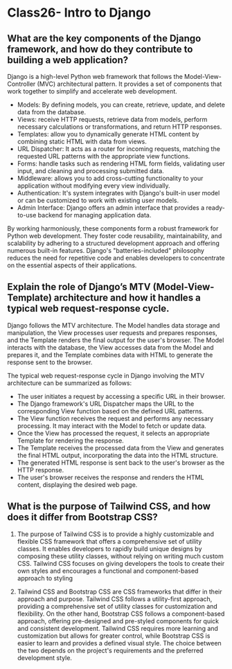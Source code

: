 # Class26- Intro to Django
## What are the key components of the Django framework, and how do they contribute to building a web application?

Django is a high-level Python web framework that follows the Model-View-Controller (MVC) architectural pattern. It provides a set of components that work together to simplify and accelerate web development. 
 - Models: By defining models, you can create, retrieve, update, and delete data from the database.
 - Views: receive HTTP requests, retrieve data from models, perform necessary calculations or transformations, and return HTTP responses.
 - Templates: allow you to dynamically generate HTML content by combining static HTML with data from views. 
 - URL Dispatcher: It acts as a router for incoming requests, matching the requested URL patterns with the appropriate view functions.
 - Forms: handle tasks such as rendering HTML form fields, validating user input, and cleaning and processing submitted data.
 - Middleware: allows you to add cross-cutting functionality to your application without modifying every view individually.
 - Authentication: It's system integrates with Django's built-in user model or can be customized to work with existing user models.
 - Admin Interface: Django offers an admin interface that provides a ready-to-use backend for managing application data.


By working harmoniously, these components form a robust framework for Python web development. They foster code reusability, maintainability, and scalability by adhering to a structured development approach and offering numerous built-in features. Django's "batteries-included" philosophy reduces the need for repetitive code and enables developers to concentrate on the essential aspects of their applications.


## Explain the role of Django’s MTV (Model-View-Template) architecture and how it handles a typical web request-response cycle.
Django follows the MTV architecture. The Model handles data storage and manipulation, the View processes user requests and prepares responses, and the Template renders the final output for the user's browser. The Model interacts with the database, the View accesses data from the Model and prepares it, and the Template combines data with HTML to generate the response sent to the browser.

The typical web request-response cycle in Django involving the MTV architecture can be summarized as follows:

 - The user initiates a request by accessing a specific URL in their browser.
 - The Django framework's URL Dispatcher maps the URL to the corresponding View function based on the defined URL patterns.
 - The View function receives the request and performs any necessary processing. It may interact with the Model to fetch or update data.
 - Once the View has processed the request, it selects an appropriate Template for rendering the response.
 - The Template receives the processed data from the View and generates the final HTML output, incorporating the data into the HTML structure.
 - The generated HTML response is sent back to the user's browser as the HTTP response.
 - The user's browser receives the response and renders the HTML content, displaying the desired web page.

## What is the purpose of Tailwind CSS, and how does it differ from Bootstrap CSS?
1. The purpose of Tailwind CSS is to provide a highly customizable and flexible CSS framework that offers a comprehensive set of utility classes. It enables developers to rapidly build unique designs by composing these utility classes, without relying on writing much custom CSS. Tailwind CSS focuses on giving developers the tools to create their own styles and encourages a functional and component-based approach to styling

2. Tailwind CSS and Bootstrap CSS are CSS frameworks that differ in their approach and purpose. Tailwind CSS follows a utility-first approach, providing a comprehensive set of utility classes for customization and flexibility. On the other hand, Bootstrap CSS follows a component-based approach, offering pre-designed and pre-styled components for quick and consistent development. Tailwind CSS requires more learning and customization but allows for greater control, while Bootstrap CSS is easier to learn and provides a defined visual style. The choice between the two depends on the project's requirements and the preferred development style.
